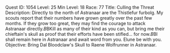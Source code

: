 Quest ID: 1054
Level: 25
Min Level: 18
Race: 77
Title: Culling the Threat
Description: Directly to the north of Astranaar are the Thistlefur furbolg. My scouts report that their numbers have grown greatly over the past few months. If they grow too great, they may find the courage to attack Astranaar directly.$B$BKill as many of their kind as you can, but bring me their chieftain's skull as proof that their efforts have been stifled... for now.$B$BI shall remain here in Astranaar and await word from you. Elune be with you.
Objective: Bring Dal Bloodclaw's Skull to Raene Wolfrunner in Astranaar.
